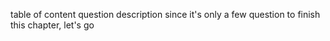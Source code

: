 table of content
question description
since it's only a few question to finish this chapter, let's go
